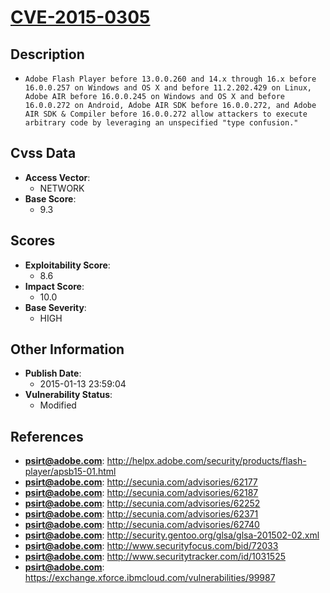 
# [CVE-2015-0305](http://helpx.adobe.com/security/products/flash-player/apsb15-01.html)

## Description

- `Adobe Flash Player before 13.0.0.260 and 14.x through 16.x before 16.0.0.257 on Windows and OS X and before 11.2.202.429 on Linux, Adobe AIR before 16.0.0.245 on Windows and OS X and before 16.0.0.272 on Android, Adobe AIR SDK before 16.0.0.272, and Adobe AIR SDK & Compiler before 16.0.0.272 allow attackers to execute arbitrary code by leveraging an unspecified "type confusion."`

## Cvss Data

- **Access Vector**:
  - NETWORK
- **Base Score**:
  - 9.3

## Scores

- **Exploitability Score**:
  - 8.6
- **Impact Score**:
  - 10.0
- **Base Severity**:
  - HIGH

## Other Information

- **Publish Date**:
  - 2015-01-13 23:59:04
- **Vulnerability Status**:
  - Modified

## References

- **psirt@adobe.com**: http://helpx.adobe.com/security/products/flash-player/apsb15-01.html
- **psirt@adobe.com**: http://secunia.com/advisories/62177
- **psirt@adobe.com**: http://secunia.com/advisories/62187
- **psirt@adobe.com**: http://secunia.com/advisories/62252
- **psirt@adobe.com**: http://secunia.com/advisories/62371
- **psirt@adobe.com**: http://secunia.com/advisories/62740
- **psirt@adobe.com**: http://security.gentoo.org/glsa/glsa-201502-02.xml
- **psirt@adobe.com**: http://www.securityfocus.com/bid/72033
- **psirt@adobe.com**: http://www.securitytracker.com/id/1031525
- **psirt@adobe.com**: https://exchange.xforce.ibmcloud.com/vulnerabilities/99987
